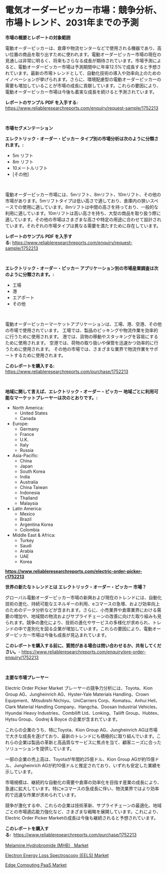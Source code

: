 <p><h1>電気オーダーピッカー市場：競争分析、市場トレンド、2031年までの予測</h1></p><p><strong>市場の概要とレポートの対象範囲</strong></p>
<p><p>電動オーダーピッカーは、倉庫や物流センターなどで使用される機器であり、高い位置の商品を取り出すために使われます。電動オーダーピッカー市場の現在の見通しは非常に明るく、将来もさらなる成長が期待されています。市場予測によると、電動オーダーピッカー市場は予測期間中に年率12.5%で成長すると予想されています。最新の市場トレンドとして、自動化技術の導入や効率向上のためのイノベーションが挙げられます。さらに、環境配慮型の電動オーダーピッカーの需要も増加していることが市場の成長に貢献しています。これらの要因により、電動オーダーピッカー市場は今後も着実な成長を続けると予測されています。</p></p>
<p><strong>レポートのサンプル PDF を入手する:</strong> <a href="https://www.reliableresearchreports.com/enquiry/request-sample/1752213">https://www.reliableresearchreports.com/enquiry/request-sample/1752213</a></p>
<p>&nbsp;</p>
<p><strong>市場セグメンテーション</strong></p>
<p><strong>エレクトリック・オーダー・ピッカー タイプ別の市場分析は次のように分類されます。:</strong></p>
<p><ul><li>5m リフト</li><li>8m リフト</li><li>10メートルリフト</li><li>[その他]</li></ul></p>
<p>&nbsp;</p>
<p><p>電動オーダーピッカー市場には、5mリフト、8mリフト、10mリフト、その他の市場があります。5mリフトタイプは低い高さで適しており、倉庫内の狭いスペースでの使用に適しています。8mリフトは中間の高さを持っており、一般的な利用に適しています。10mリフトは高い高さを持ち、大型の商品を取り扱う際に適しています。その他の市場はさまざまな高さや特定の用途に合わせて設計されています。それぞれの市場タイプは異なる需要を満たすために存在しています。</p></p>
<p><strong>レポートのサンプル PDF を入手する:</strong>&nbsp;<a href="https://www.reliableresearchreports.com/enquiry/request-sample/1752213">https://www.reliableresearchreports.com/enquiry/request-sample/1752213</a></p>
<p>&nbsp;</p>
<p><strong> エレクトリック・オーダー・ピッカー アプリケーション別の市場産業調査は次のように分類されます。:</strong></p>
<p><ul><li>工場</li><li>港</li><li>エアポート</li><li>その他</li></ul></p>
<p>&nbsp;</p>
<p><p>電動オーダーピッカーマーケットアプリケーションは、工場、港、空港、その他の市場で使用されています。 工場では、製品のピッキングや物流作業を効率的に行うために使用されます。 港では、貨物の移動やスタッキングを容易にするために使用されます。 空港では、荷物の取り扱いや保管を迅速かつ効率的に行うために使用されます。 その他の市場では、さまざまな業界で物流作業をサポートするために使用されます。</p></p>
<p><strong>このレポートを購入する:</strong>&nbsp; <a href="https://www.reliableresearchreports.com/purchase/1752213">https://www.reliableresearchreports.com/purchase/1752213</a></p>
<p>&nbsp;</p>
<p><strong>地域に関して言えば、エレクトリック・オーダー・ピッカー 地域ごとに利用可能なマーケットプレーヤーは次のとおりです。:</strong></p>
<p><ul>
    <li>
        North America:
        <ul>
            <li>United States</li>
            <li>Canada</li>
        </ul>
    </li>
    <li>
        Europe:
        <ul>
            <li>Germany</li>
            <li>France</li>
            <li>U.K.</li>
            <li>Italy</li>
            <li>Russia</li>
        </ul>
    </li>
    <li>
        Asia-Pacific:
        <ul>
            <li>China</li>
            <li>Japan</li>
            <li>South Korea</li>
            <li>India</li>
            <li>Australia</li>
            <li>China Taiwan</li>
            <li>Indonesia</li>
            <li>Thailand</li>
            <li>Malaysia</li>
        </ul>
    </li>
    <li>
        Latin America:
        <ul>
            <li>Mexico</li>
            <li>Brazil</li>
            <li>Argentina Korea</li>
            <li>Colombia</li>
        </ul>
    </li>
    <li>
        Middle East & Africa:
        <ul>
            <li>Turkey</li>
            <li>Saudi</li>
            <li>Arabia</li>
            <li>UAE</li>
            <li>Korea</li>
        </ul>
    </li>
    </ul></p>
<p><strong><a href="https://www.reliableresearchreports.com/electric-order-picker-r1752213">https://www.reliableresearchreports.com/electric-order-picker-r1752213</a></strong>&nbsp;</p>
<p><strong>世界の新たなトレンドとは エレクトリック・オーダー・ピッカー 市場？</strong></p>
<p><p>グローバル電動オーダーピッカー市場の新興および現在のトレンドには、自動化技術の進化、持続可能なエネルギーの利用、eコマースの急増、および効率向上のためのデータ分析などが含まれます。さらに、小売業界や倉庫業界における需要の増加や、地域間の物流およびサプライチェーンの改善に向けた取り組みも見られます。競争の激化により、技術の進化やサービスの多様化が求められ、トレンドの中で差別化を図る企業が増加しています。これらの要因により、電動オーダーピッカー市場は今後も成長が見込まれています。</p></p>
<p><strong>このレポートを購入する前に、質問がある場合は問い合わせるか、共有してください。</strong>- <a href="https://www.reliableresearchreports.com/enquiry/pre-order-enquiry/1752213">https://www.reliableresearchreports.com/enquiry/pre-order-enquiry/1752213</a></p>
<p>&nbsp;</p>
<p><strong>主要な市場プレーヤー</strong></p>
<p><p>Electric Order Picker Market プレーヤーの競争力分析には、Toyota、Kion Group AG、Jungheinrich AG、Hyster-Yale Materials Handling、Crown Equipment、Mitsubishi Nichiyu、UniCarriers Corp、Komatsu、Anhui Heli、Clark Material Handling Company、Hangcha、Doosan Industrial Vehicles、Hyundai Heavy Industries、Combilift Ltd、Lonking、Tailift Group、Hubtex、Hytsu Group、Godrej & Boyce の企業が含まれています。</p><p>これらの企業のうち、特にToyota、Kion Group AG、Jungheinrich AGは市場で大きな成長を遂げており、最新のトレンドにも積極的に取り組んでいます。これらの企業は製品の革新と高品質なサービスに焦点を当て、顧客ニーズに合ったソリューションを提供しています。</p><p>一部の企業の売上高は、Toyotaが年間約25億ドル、Kion Group AGが約15億ドル、Jungheinrich AGが約10億ドルと推定されており、いずれも安定した業績を示しています。</p><p>市場規模は、継続的な自動化の需要や倉庫の効率化を目指す産業の成長により、急速に拡大しています。特にeコマースの急成長に伴い、物流業界ではより効率的で迅速な作業が求められています。</p><p>競争が激化する中、これらの企業は技術革新、サプライチェーンの最適化、地域ごとの市場適応能力強化など、さまざまな戦略を展開しています。これにより、Electric Order Picker Marketの成長は今後も継続されると予想されています。</p></p>
<p><strong>このレポートを購入する:</strong>&nbsp;&nbsp;<a href="https://www.reliableresearchreports.com/purchase/1752213">https://www.reliableresearchreports.com/purchase/1752213</a></p>
<p><p><a href="https://www.linkedin.com/pulse/melamine-hydrobromide-mhb-market-insights-players-forecast-ddxpf?trackingId=emUfoOZik2Sq%2BW99ZYv%2BXw%3D%3D">Melamine Hydrobromide (MHB） Market</a></p><p><a href="https://www.linkedin.com/pulse/electron-energy-loss-spectroscopy-eels-market-provides-luibf?trackingId=KNIiZemYzUkVWDK3NLnQ9w%3D%3D">Electron Energy Loss Spectroscopy (EELS) Market</a></p><p><a href="https://www.linkedin.com/pulse/edge-computing-paas-market-goal-estimating-size-future-4joqe?trackingId=nfwCS0E9%2BesbZm6wjzGtCQ%3D%3D">Edge Computing PaaS Market</a></p></p>